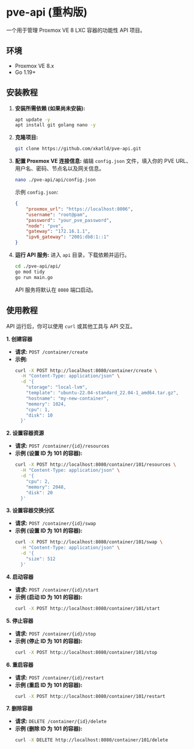# pve-api (重构版)

一个用于管理 Proxmox VE 8 LXC 容器的功能性 API 项目。

## 环境

* Proxmox VE 8.x
* Go 1.19+

## 安装教程

1.  **安装所需依赖 (如果尚未安装):**
    ```bash
    apt update -y
    apt install git golang nano -y
    ```
2.  **克隆项目:**
    ```bash
    git clone https://github.com/xkatld/pve-api.git
    ```
3.  **配置 Proxmox VE 连接信息:**
    编辑 `config.json` 文件，填入你的 PVE URL、用户名、密码、节点名以及网关信息。
    ```bash
    nano ./pve-api/api/config.json
    ```
    示例 `config.json`:
    ```json
    {
        "proxmox_url": "https://localhost:8006",
        "username": "root@pam",
        "password": "your_pve_password",
        "node": "pve",
        "gateway": "172.16.1.1",
        "ipv6_gateway": "2001:db8:1::1"
    }
    ```
4.  **运行 API 服务:**
    进入 `api` 目录，下载依赖并运行。
    ```bash
    cd ./pve-api/api/
    go mod tidy
    go run main.go
    ```
    API 服务将默认在 `8080` 端口启动。

## 使用教程

API 运行后，你可以使用 `curl` 或其他工具与 API 交互。

**1. 创建容器**

* **请求:** `POST /container/create`
* **示例:**
    ```bash
    curl -X POST http://localhost:8080/container/create \
      -H "Content-Type: application/json" \
      -d '{
        "storage": "local-lvm",
        "template": "ubuntu-22.04-standard_22.04-1_amd64.tar.gz",
        "hostname": "my-new-container",
        "memory": 1024,
        "cpu": 1,
        "disk": 10
      }'
    ```

**2. 设置容器资源**

* **请求:** `POST /container/{id}/resources`
* **示例 (设置 ID 为 101 的容器):**
    ```bash
    curl -X POST http://localhost:8080/container/101/resources \
      -H "Content-Type: application/json" \
      -d '{
        "cpu": 2,
        "memory": 2048,
        "disk": 20
      }'
    ```

**3. 设置容器交换分区**

* **请求:** `POST /container/{id}/swap`
* **示例 (设置 ID 为 101 的容器):**
    ```bash
    curl -X POST http://localhost:8080/container/101/swap \
      -H "Content-Type: application/json" \
      -d '{
        "size": 512
      }'
    ```

**4. 启动容器**

* **请求:** `POST /container/{id}/start`
* **示例 (启动 ID 为 101 的容器):**
    ```bash
    curl -X POST http://localhost:8080/container/101/start
    ```

**5. 停止容器**

* **请求:** `POST /container/{id}/stop`
* **示例 (停止 ID 为 101 的容器):**
    ```bash
    curl -X POST http://localhost:8080/container/101/stop
    ```

**6. 重启容器**

* **请求:** `POST /container/{id}/restart`
* **示例 (重启 ID 为 101 的容器):**
    ```bash
    curl -X POST http://localhost:8080/container/101/restart
    ```

**7. 删除容器**

* **请求:** `DELETE /container/{id}/delete`
* **示例 (删除 ID 为 101 的容器):**
    ```bash
    curl -X DELETE http://localhost:8080/container/101/delete
    ```
